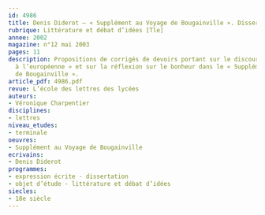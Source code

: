 ```yaml
---
id: 4986
title: Denis Diderot – « Supplément au Voyage de Bougainville ». Dissertation
rubrique: Littérature et débat d’idées [Tle]
annee: 2002
magazine: n°12 mai 2003
pages: 11
description: Propositions de corrigés de devoirs portant sur le discours d’Orou « modelé
  à l’européenne » et sur la réflexion sur le bonheur dans le « Supplément au Voyage
  de Bougainville ».
article_pdf: 4986.pdf
revue: L’école des lettres des lycées
auteurs:
- Véronique Charpentier
disciplines:
- lettres
niveau_etudes:
- terminale
oeuvres:
- Supplément au Voyage de Bougainville
ecrivains:
- Denis Diderot
programmes:
- expression écrite - dissertation
- objet d’étude - littérature et débat d’idées
siecles:
- 18e siècle
---
```

